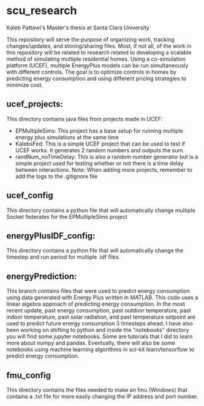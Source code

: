 # scu_research
Kaleb Pattawi's Master's thesis at Santa Clara University

This repository will serve the purpose of organizing work, tracking changes/updates, and storing/sharing files.  Most, if not all, of the work in this repository will be related to research related to developing a scalable method of simulating multiple residential homes.  Using a co-simulation platform (UCEF), multiple EnergyPlus models can be run simultaneously with different controls.  The goal is to optimize controls in homes by predicting energy consumption and using different pricing strategies to minimize cost.

## ucef_projects:
This directory contains java files from projects made in UCEF:
- EPMultipleSims: This project has a base setup for running multiple energy plus simulations at the same time
- KalebsFed: This is a simple UCEF project that can be used to test if UCEF works.  It generates 2 random numbers and outputs the sum.
- randNum_noTimeDelay: This is also a random number generator but is a simple project used for testing whether or not there is a time delay between interactions.
Note: When adding more projects, remember to add the logs to the .gitignore file

## ucef_config
This directory contains a python file that will automatically change multiple Socket federates for the EPMultipleSims project

## energyPlusIDF_config:
This directory contains a python file that will automatically change the timestep and run period for multiple .idf files.

## energyPrediction:
This branch contains files that were used to predict energy consumption using data generated with Energy Plus written in MATLAB. This code uses a linear algebra approach of predicting energy consumption.  In the most recent update, past energy consumption, past outdoor temperature, past indoor temperature, past solar radiation, and past temperature setpoint are used to predict future energy consumption 3 timesteps ahead.  I have also been working on shifting to python and inside the "notebooks" directory you will find some jupyter notebooks.  Some are tutorials that I did to learn more about numpy and pandas.  Eventually, there will also be some notebooks using machine learning algorithms in sci-kit learn/tensorflow to predict energy consumption.

## fmu_config
This directory contains the files needed to make an fmu (Windows) that contains a .txt file for more easily changing the IP address and port number.
